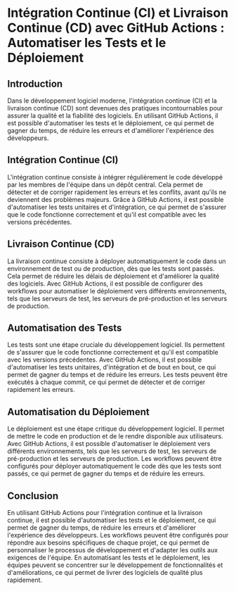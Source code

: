 # Intégration Continue (CI) et Livraison Continue (CD) avec GitHub Actions : Automatiser les Tests et le Déploiement

## Introduction

Dans le développement logiciel moderne, l'intégration continue (CI) et la livraison continue (CD) sont devenues des pratiques incontournables pour assurer la qualité et la fiabilité des logiciels. En utilisant GitHub Actions, il est possible d'automatiser les tests et le déploiement, ce qui permet de gagner du temps, de réduire les erreurs et d'améliorer l'expérience des développeurs.

## Intégration Continue (CI)

L'intégration continue consiste à intégrer régulièrement le code développé par les membres de l'équipe dans un dépôt central. Cela permet de détecter et de corriger rapidement les erreurs et les conflits, avant qu'ils ne deviennent des problèmes majeurs. Grâce à GitHub Actions, il est possible d'automatiser les tests unitaires et d'intégration, ce qui permet de s'assurer que le code fonctionne correctement et qu'il est compatible avec les versions précédentes.

## Livraison Continue (CD)

La livraison continue consiste à déployer automatiquement le code dans un environnement de test ou de production, dès que les tests sont passés. Cela permet de réduire les délais de déploiement et d'améliorer la qualité des logiciels. Avec GitHub Actions, il est possible de configurer des workflows pour automatiser le déploiement vers différents environnements, tels que les serveurs de test, les serveurs de pré-production et les serveurs de production.

## Automatisation des Tests

Les tests sont une étape cruciale du développement logiciel. Ils permettent de s'assurer que le code fonctionne correctement et qu'il est compatible avec les versions précédentes. Avec GitHub Actions, il est possible d'automatiser les tests unitaires, d'intégration et de bout en bout, ce qui permet de gagner du temps et de réduire les erreurs. Les tests peuvent être exécutés à chaque commit, ce qui permet de détecter et de corriger rapidement les erreurs.

## Automatisation du Déploiement

Le déploiement est une étape critique du développement logiciel. Il permet de mettre le code en production et de le rendre disponible aux utilisateurs. Avec GitHub Actions, il est possible d'automatiser le déploiement vers différents environnements, tels que les serveurs de test, les serveurs de pré-production et les serveurs de production. Les workflows peuvent être configurés pour déployer automatiquement le code dès que les tests sont passés, ce qui permet de gagner du temps et de réduire les erreurs.

## Conclusion

En utilisant GitHub Actions pour l'intégration continue et la livraison continue, il est possible d'automatiser les tests et le déploiement, ce qui permet de gagner du temps, de réduire les erreurs et d'améliorer l'expérience des développeurs. Les workflows peuvent être configurés pour répondre aux besoins spécifiques de chaque projet, ce qui permet de personnaliser le processus de développement et d'adapter les outils aux exigences de l'équipe. En automatisant les tests et le déploiement, les équipes peuvent se concentrer sur le développement de fonctionnalités et d'améliorations, ce qui permet de livrer des logiciels de qualité plus rapidement.